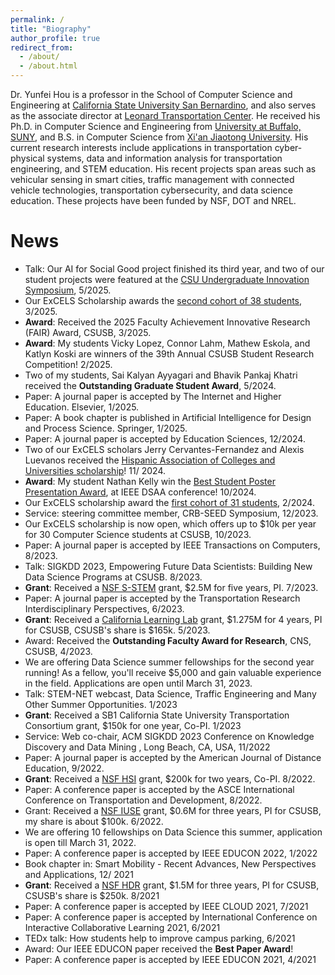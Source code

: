 ```yaml
---
permalink: /
title: "Biography"
author_profile: true
redirect_from: 
  - /about/
  - /about.html
---
```


Dr. Yunfei Hou is a professor in the School of Computer Science and Engineering at [California State University San Bernardino](https://www.csusb.edu/cse), and also serves as the associate director at [Leonard Transportation Center](http://leonard.csusb.edu/). He received his Ph.D. in Computer Science and Engineering from [University at Buffalo, SUNY](https://engineering.buffalo.edu/computer-science-engineering.html), and B.S. in Computer Science from [Xi'an Jiaotong University](https://www.xjtu.edu.cn/). His current research interests include applications in transportation cyber-physical systems, data and information analysis for transportation engineering, and STEM education. His recent projects span areas such as vehicular sensing in smart cities, traffic management with connected vehicle technologies, transportation cybersecurity, and data science education. These projects have been funded by NSF, DOT and NREL.

News
======
* Talk: Our AI for Social Good project finished its third year, and two of our student projects were featured at the [CSU Undergraduate Innovation Symposium](https://www.calstate.edu/csu-system/news/Pages/CSU-AI-for-Social-Good-Showcases-Student-Innovation.aspx), 5/2025.
* Our ExCELS Scholarship awards the [second cohort of 38 students](https://www.csusb.edu/inside/article/588436/csusb-honors-excels-scholars-scholarship-celebration), 3/2025.
* __Award__: Received the 2025 Faculty Achievement Innovative Research (FAIR) Award, CSUSB, 3/2025.
* __Award__: My students Vicky Lopez, Connor Lahm, Mathew Eskola, and Katlyn Koski are winners of the 39th Annual CSUSB Student Research Competition! 2/2025.
* Two of my students, Sai Kalyan Ayyagari and Bhavik Pankaj Khatri received the __Outstanding Graduate Student Award__, 5/2024.
* Paper: A journal paper is accepted by The Internet and Higher Education. Elsevier, 1/2025.
* Paper: A book chapter is published in Artificial Intelligence for Design and Process Science. Springer, 1/2025.
* Paper: A journal paper is accepted by  Education Sciences, 12/2024.
* Two of our ExCELS scholars Jerry Cervantes-Fernandez and Alexis Luevanos received the [Hispanic Association of Colleges and Universities scholarship](https://www.calstate.edu/impact-of-the-csu/research/stem-net/Pages/highlights/trailblazers-in-stem-ExCELS-scholars-shine-at-prestigious-hacu-conference.aspx)! 11/ 2024.
* __Award__: My student Nathan Kelly win the [Best Student Poster Presentation Award](https://www.calstate.edu/impact-of-the-csu/research/stem-net/Pages/highlights/csusb-data-science-students-shine-at-ieee-dsaa-conference.aspx), at IEEE DSAA conference! 10/2024.
* Our ExCELS scholarship award the [first cohort of 31 students](https://www.csusb.edu/inside/article/579614/csusb-launches-nsf-funded-computer-science-scholarship-low-income-students), 2/2024. 
* Service: steering committee member, CRB-SEED Symposium, 12/2023.
* Our ExCELS scholarship is now open, which offers up to $10k per year for 30 Computer Science students at CSUSB, 10/2023.
* Paper: A journal paper is accepted by IEEE Transactions on Computers, 8/2023.
* Talk: SIGKDD 2023, Empowering Future Data Scientists: Building New Data Science Programs at CSUSB. 8/2023.
* __Grant__: Received a [NSF S-STEM](https://www.nsf.gov/awardsearch/showAward?AWD_ID=2322436) grant, $2.5M for five years, PI. 7/2023.
* Paper: A journal paper is accepted by the Transportation Research Interdisciplinary Perspectives, 6/2023.
* __Grant__: Received a [California Learning Lab](https://www.csusb.edu/inside/article/579236/12-million-grant-funds-csusb-collaboration-advance-data-science-education) grant, $1.275M for 4 years, PI for CSUSB, CSUSB's share is  $165k. 5/2023.
* Award: Received the __Outstanding Faculty Award for Research__, CNS, CSUSB, 4/2023.
* We are offering Data Science summer fellowships for the second year running! As a fellow, you'll receive $5,000 and gain valuable experience in the field. Applications are open until March 31, 2023.
* Talk: STEM-NET webcast, Data Science, Traffic Engineering and Many Other Summer Opportunities. 1/2023
* __Grant__: Received a SB1 California State University Transportation Consortium grant, $150k for one year, Co-PI. 1/2023
* Service: Web co-chair, ACM SIGKDD 2023 Conference on Knowledge Discovery and Data Mining , Long Beach, CA, USA, 11/2022
* Paper: A journal paper is accepted by the American Journal of Distance Education, 9/2022.
* __Grant__: Received a [NSF HSI](https://www.nsf.gov/awardsearch/showAward?AWD_ID=2225206&HistoricalAwards=false) grant, $200k for two years, Co-PI. 8/2022.
* Paper: A conference paper is accepted by the ASCE International Conference on Transportation and Development, 8/2022.
* Grant: Received a [NSF IUSE](https://www.nsf.gov/awardsearch/showAward?AWD_ID=2142503) grant, $0.6M for three years, PI for CSUSB, my share is about $100k. 6/2022.
* We are offering 10 fellowships on Data Science this summer, application is open till March 31, 2022.
* Paper: A conference paper is accepted by IEEE EDUCON 2022, 1/2022
* Book chapter in: Smart Mobility - Recent Advances, New Perspectives and Applications, 12/ 2021
* __Grant__: Received a [NSF HDR](https://nsf.gov/awardsearch/showAward?AWD_ID=2123271) grant, $1.5M for three years, PI for CSUSB, CSUSB's share is $250k. 8/2021
* Paper: A conference paper is accepted by IEEE CLOUD 2021, 7/2021
* Paper: A conference paper is accepted by International Conference on Interactive Collaborative Learning 2021, 6/2021
* TEDx talk: How students help to improve campus parking, 6/2021
* Award: Our IEEE EDUCON paper received the __Best Paper Award__!
* Paper: A conference paper is accepted by IEEE EDUCON 2021, 4/2021

